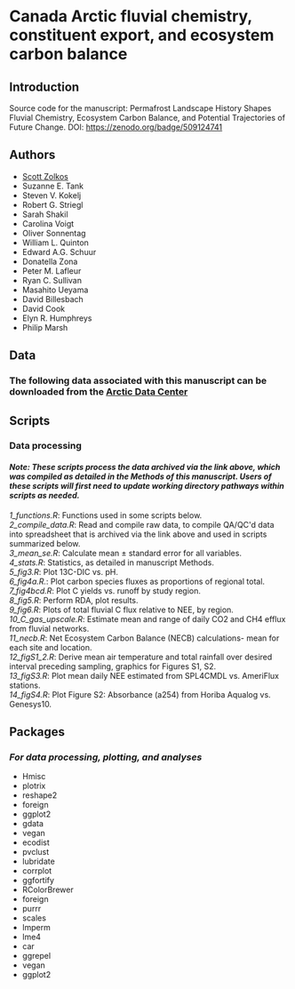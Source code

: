 # Canada Arctic fluvial chemistry, constituent export, and ecosystem carbon balance
## Introduction
Source code for the manuscript: Permafrost Landscape History Shapes Fluvial Chemistry, Ecosystem Carbon Balance, and Potential Trajectories of Future Change. DOI: https://zenodo.org/badge/509124741

## Authors
- [Scott Zolkos](https://www.researchgate.net/profile/Scott-Zolkos)
- Suzanne E. Tank
- Steven V. Kokelj
- Robert G. Striegl
- Sarah Shakil
- Carolina Voigt
- Oliver Sonnentag
- William L. Quinton
- Edward A.G. Schuur
- Donatella Zona
- Peter M. Lafleur
- Ryan C. Sullivan
- Masahito Ueyama
- David Billesbach
- David Cook
- Elyn R. Humphreys
- Philip Marsh

## Data
### The following data associated with this manuscript can be downloaded from the [Arctic Data Center](https://arcticdata.io/)
 
## Scripts
### Data processing
#### *Note: These scripts process the data archived via the link above, which was compiled as detailed in the Methods of this manuscript. Users of these scripts will first need to update working directory pathways within scripts as needed.*  
*1_functions.R*: Functions used in some scripts below.  
*2_compile_data.R*: Read and compile raw data, to compile QA/QC'd data into spreadsheet that is archived via the link above and used in scripts summarized below.  
*3_mean_se.R*: Calculate mean ± standard error for all variables.  
*4_stats.R*: Statistics, as detailed in manuscript Methods.  
*5_fig3.R*: Plot 13C-DIC vs. pH.  
*6_fig4a.R.*: Plot carbon species fluxes as proportions of regional total.    
*7_fig4bcd.R*: Plot C yields vs. runoff by study region.  
*8_fig5.R*: Perform RDA, plot results.  
*9_fig6.R*: Plots of total fluvial C flux relative to NEE, by region.  
*10_C_gas_upscale.R*: Estimate mean and range of daily CO2 and CH4 efflux from fluvial networks.  
*11_necb.R*: Net Ecosystem Carbon Balance (NECB) calculations- mean for each site and location.  
*12_figS1_2.R*: Derive mean air temperature and total rainfall over desired interval preceding sampling, graphics for Figures S1, S2.  
*13_figS3.R*: Plot mean daily NEE estimated from SPL4CMDL vs. AmeriFlux stations.  
*14_figS4.R*: Plot Figure S2: Absorbance (a254) from Horiba Aqualog vs. Genesys10.  

## Packages
### *For data processing, plotting, and analyses*
- Hmisc
- plotrix
- reshape2
- foreign
- ggplot2
- gdata
- vegan
- ecodist
- pvclust
- lubridate
- corrplot
- ggfortify
- RColorBrewer
- foreign
- purrr
- scales
- lmperm
- lme4
- car
- ggrepel
- vegan
- ggplot2

